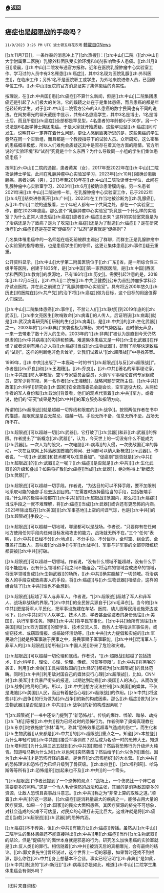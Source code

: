###  [:house:返回](README.md)
---


## 癌症也是超限战的手段吗？
`11/9/2023 3:26 PM UTC 波士顿五月花农场` [轉載自GNews](https://gnews.org/articles/1950091)

[[zh:11月7日]]，一条炸裂的消息冲上了[[zh:热搜]]：[[zh:中山]]二院（[[zh:中山]]大学附属第二医院）乳腺外科团队受实验环境和试剂影响致多人患癌。[[zh:11月8日]]凌晨，[[zh:中山]]二院发布通官方报称，近年在医院乳腺肿瘤中心实验室工作、学习过的人员中有3名罹患[[zh:癌症]]，其中2名现为医院乳腺[[zh:外科医生]]，在临床工作；另外1名不是医院职工或学生，为外地来院进修人员，已回原单位工作。[[zh:中山]]医院的官方消息证实了集体患癌的真实性。

按理说，在[[zh:中共国]]患[[zh:癌症]]不算什么新闻，但是[[zh:中山]]二院集团患癌还是引起了人们极大的关注。它的蹊跷之处在于是集体患癌，而且患癌的都是年纪轻轻的学生。对于[[zh:中山]]二院官方公布的3人患癌的数字民间也有不同的说法。在网友曝光的聊天截图中显示，共有4名患癌学生，其中3名是博士，1名是博士后，而且所患[[zh:癌症]]全部都是罕见型，4名患者的年龄都小于30岁。另一个说法是6名医学博士集团患癌。于是大家就开始质疑，这些罕见型[[zh:癌症]]同时发生，说明其中一定存在着什么问题。更让人感到匪夷所思的是，这些患癌的学生竟然在同一个实验组，而且都是一个教授指导下的试验人员。众所周知，这么密集的患癌概率极低，所以人们难免会质疑这其中是否存在着其他方面的隐情。官方所说的“实验环境”和“试剂”究竟是个什么东西？为什么导致同一小组的学生们集体患癌患癌？

按照[[zh:中山]]二院的通报，患者黄某（女），2017年至2022年在[[zh:中山]]二院攻读博士学位，此间在乳腺肿瘤中心实验室学习，2023年[[zh:10月]]被确诊患胰腺癌。患者刘某（男），2013年至2018年在[[zh:中山]]二院攻读博士学位，此间在乳腺肿瘤中心实验室学习，2023年[[zh:6月]]被确诊患滑膜肉瘤。另一名患者2021年来[[zh:中山]]二院进修一年，在乳腺肿瘤中心实验室工作，已于2022年[[zh:4月]]结束进修离开[[zh:广州]]，2023年在工作当地被诊断为[[zh:乳腺癌]]。从[[zh:中山]]二院的通报看，三个年轻人都有一个共同之处，都在一个实验室工作，都在2023年患癌。那么这个“乳腺肿瘤中心实验室”究竟是一个什么样的实验室？为什么正常人进去后[[zh:癌症]]患者[[zh:癌症]]出来？这样的实验室究竟是为了治病还是为了致病？是为了攻克[[zh:癌症]]还是为了制造[[zh:癌症]]？是在研究治疗[[zh:癌症]]还是在研究“促癌剂”？“试剂”是否就是“促癌剂”？

几名集体罹患癌中的一名师姐在临死前被群主踢出了群聊，而群主正是乳腺肿瘤中心实验室的指导教授，也是患癌学生们的导师，这更让集体患癌[[zh:事件]]疑云重重。

公开资料显示，[[zh:中山]]大学第二附属医院位于[[zh:广东]]省，是一所综合性三级甲等医院，创建于1835年，是[[zh:中国]]第一家西医医院，是[[zh:中国]]西医学和西医[[zh:教育]]的发源地，已有186年[[zh:历史]]。需要引起注意的是，2018年[[zh:12月4日]]，[[zh:中山]]二院被[[zh:中共卫健委]]公布为首批肿瘤多学科诊疗试点医院。并在此之前建立了“乳腺肿瘤中心实验室”。具有将近200年悠久[[zh:历史]]的医院在[[zh:共产党]]的治下将[[zh:癌症]]做为目标，这个目标的用途值得人们深思。

[[zh:中山]]二院集体患癌[[zh:事件]]，不禁让人们[[zh:联想]]到2019年底的[[zh:武汉]]，[[zh:李文亮医生]]吹哨致命[[zh:病毒]]的人传人。后证明该[[zh:病毒]]就是[[zh:武汉病毒研究所]]研制的生化[[zh:病毒]]，是[[zh:中共]]的[[zh:生化武器]]之一。2003年的“[[zh:非典]]”来袭也极为神秘，来时气势凶猛，走时悄无声息，一来一去带走了数十万人的生命。2003年的“[[zh:非典]]”被认为是直到今天仍然肆虐的[[zh:中共病毒]]的彩排和预演。难道集体患癌又是一种[[zh:生化武器]]在作怪？或者说别有用心之人将[[zh:癌症]]当成[[zh:生物武器]]，研制了能够快速致癌的“试剂”。这样的判断绝非危言耸听，让我们试着从“[[zh:超限战]]”中寻找答案。

1999年，[[zh:中共]]出版了一本轰动一时的书“[[zh:超限战]]与反[[zh:超限战]]”。作者是[[zh:乔良]]和[[zh:王湘穗]]。[[zh:乔良]]，[[zh:中共]]著名的军事理论家，[[zh:中共国]]防大学教授，空军专家委员会委员，火箭军军事理论咨询专家组成员，空军少将军衔。另一名作者[[zh:王湘穗]]，战略问题研究所主任，[[zh:中共]]政策[[zh:科学]]研究会[[zh:国家]]安全政策委员会副会长，空军退役大校。从两位作者的军人身份和[[zh:政治]]背景看，他们的观点代表着[[zh:中共]]军方。或者说，他们的“研究”成果是为[[zh:中共]]的军方服务和指明方向。

所谓的[[zh:超限战]]就是超越一切界线和限度的[[zh:战争]]。按照两位作者在书中的描述，超限就是是百无禁忌、超越一切。手段无所不备，信息无所不至，战场无所不在。

[[zh:超限战]]可以超越一切[[zh:武器]]，它打破了[[zh:武器]]和非[[zh:武器]]的界限。作者提出了“新概念[[zh:武器]]”，认为，今天世上的一切没有什么不能成为[[zh:武器]]。一次人为的股灾，一次电脑[[zh:病毒]]的入侵，一次使敌国汇率的异动，一次在互联网上抖落敌国首脑的绯闻、丑闻都可以纳入新概念[[zh:武器]]。作者说，“一切[[zh:武器]]和技术都可以任意叠加”。“促癌剂”是否就是[[zh:中共]][[zh:超限战]]的[[zh:武器]]之一呢？[[zh:癌症]]是否就是[[zh:中共]][[zh:生化武器]]的升级和叠加？如果将扩散[[zh:癌症]]当成[[zh:武器]]，绝对称得上“新概念[[zh:武器]]”。

[[zh:超限战]]可以超越一切手段。作者说，“为达目的可以不择手段，要不加限制地采取可能的全部手段去达到目的。”“在需要时选择最恰当的手段，包括极端手段。”什么样的极端手段都在[[zh:中共]]的[[zh:超限战]]范围内，那么把[[zh:癌症]]当成手段之一就不难理解，将[[zh:癌症]]当成[[zh:武器]]或许还有更恐怖的内涵。2023年除出现在[[zh:美国]][[zh:军事基地]]上空的间谍气球，也是[[zh:中共]]的[[zh:超限战]]手段之一。

[[zh:超限战]]可以超越一切地域，哪里都可以是战场。作者说，“只要你有在任何地方使用任何手段向任何目标发动攻击的能力，战场就无所不在。”三个“任何”表明，[[zh:中共]]已经不分[[zh:地点]]、不分手段、不分目标，全时空、组合式、全覆盖打击敌人。意味着[[zh:战争]]与非[[zh:战争]]、军事与非军事的全部界限统统都要被[[zh:中共]]打破。

[[zh:超限战]]可以超越一切领域。作者说，“没有什么领域不能超越，没有什么手段不能应用，没有什么领域和手段之间不能组合。”将治病的领域变成致命的领域，将医学领域当成[[zh:生物武器]]的场所，[[zh:中共]]确实超越了一切领域。将治病救人的手段变成致病害人的手段，将[[zh:癌症]]与[[zh:生物武器]]相结合，这样的组合除了[[zh:中共]]谁也不会想到。

[[zh:超限战]]超越了军人与非军人。作者说，“[[zh:超限战]]超越了军人和非军人、战场非战场的界限。”[[zh:中共]]的全民皆兵源自于[[zh:毛泽东]]。当今的[[zh:中共]]更是将军人平民化，把军事设施建在车站、医院、幼儿园等民用设施旁边或地下。[[zh:中共]]将军人以学生、技术人员、学者甚至偷渡者的身份派往[[zh:美国]]，执行军事任务。同时[[zh:中共]]将平民军事化，[[zh:中共]]给所有派往[[zh:美国]]和[[zh:西方国家]]的留学生、技术交流人员、商务人士等指派军事任务，或偷窃技术、或窃取情报、或搞破坏活动等。[[zh:中共]]大力提倡和实施的[[zh:军民融合]]就是将军事融于民事之中，将民事赋予军事职能。[[zh:中共]]混淆军人与非军人的[[zh:超限战]]给所有[[zh:中国人民]]带来了危险和灾难。

[[zh:超限战]]可以超越一切伦理和底线。作者说，“[[zh:超限战]]超越了包括技术、[[zh:科学]]、理论、心理、伦理、传统、习惯等界限”。[[zh:中共]]将黑客的袭击、利用[[zh:金融]]工具摧毁敌国的[[zh:经济]]都视为[[zh:超限战]]的具体范畴。同时[[zh:中共]]利用敌对国自己的媒体实行心理[[zh:超限战]]，比如，CNN对[[zh:美军]]士兵暴尸街头的报道，以期达到动摇[[zh:美国]]人的决心，从而改变[[zh:战争]]格局的目的。所以，[[zh:中共]]想方设法控制[[zh:美国]]的媒体，不仅是洗脑[[zh:美国]]人民，而且有着配合心理[[zh:超限战]]的作用。[[zh:中共]]将这些非[[zh:战争]]的行为做为[[zh:战争]]的新的构成因素。那么[[zh:癌症]]做为[[zh:生物武器]]是否就是[[zh:中共]][[zh:战争]]的新的构成因素呢？

“[[zh:超限战]]”一书中还专门提到了“新恐怖战”。传统的爆炸、绑架、暗杀、劫持[[zh:飞机]]等被[[zh:中共]]视为已经过时的恐怖行为。作者例举了奥姆真理教在[[zh:东京]]地铁施放“沙林”毒气，称其“恐怖效果远超毒气造成的伤亡”。而生化和[[zh:生物武器]]从来都是[[zh:中共]]的[[zh:超限战]]重点之一。知道[[zh:本拉登]]为什么年轻时到[[zh:中共国]]接受军事训练？然后成为名动一时的恐怖大王。知道[[zh:塔利班]]为什么隔三岔五就到[[zh:中共国]]取经？然后将恐怖行为升级炉火纯青。知道哈马斯为什么对[[zh:以色列]]突然袭击？然后给予[[zh:以色列]]重创。因为[[zh:中共]]才是恐怖行径的鼻祖，是世界[[zh:恐怖组织]]的大本营。[[zh:中共]]的恐怖理论和恐怖行为已经升级到了骨灰级。[[zh:本拉登]]、[[zh:塔利班]]、哈马斯等等所有[[zh:恐怖组织]]加起来也不及[[zh:中共]]的一个零头。

“[[zh:超限战]]”作者还提到了一个恐怖的观点：“战场上，一个伤员比一个阵亡者需要更多的照料。”这是一个令人毛骨悚然的战法和主张，其目的是消耗敌国更多的资源，让敌人恐慌且丧事战斗意志。[[zh:中共]]称之为“非常上算的取胜之道。”顺着[[zh:中共]]的这一思路，[[zh:癌症]]是消耗量最大的疾病之一，能够占用大量的医疗资源。如果一个[[zh:国家]]的民众大面积患癌，其医疗资源的挤兑不可想象，对社会造成的灾难不可估量，对民众的心理打击无比巨大。这或许就是将[[zh:癌症]]当成[[zh:超限战]][[zh:武器]]的恐怖内涵。

[[zh:癌症]]本不传染，但[[zh:中共]]有能力让[[zh:癌症]]传播。虽然从[[zh:中山]]二院学生的集体患癌还不能直接得出[[zh:中共]]用[[zh:癌症]]当作[[zh:生物武器]]的结论，但是“促癌剂”的面世本身就是邪恶的行为。研究怎么加快患癌的实验室就是[[zh:反人类]]的罪行。相信随着[[zh:中共]]被消灭后的真相曝光，会有最终的结论。[[zh:郭文贵先生]]曾经说过，这个世界上一切的邪恶，如果暂时还找不到根源，那么你往[[zh:中共]]身上想基本不会错。事实已经证明“[[zh:非典]]”是如此，[[zh:中共]]制造的“[[zh:新冠]]”[[zh:病毒]]亦是如此，难道[[zh:中山]]二院学生集体患癌会有例外吗？

---
（图片来自网络）
